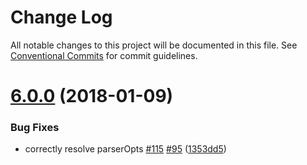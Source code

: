 # Change Log

All notable changes to this project will be documented in this file.
See [Conventional Commits](https://conventionalcommits.org) for commit guidelines.

<a name="6.0.0"></a>
# [6.0.0](https://github.com/marionebl/commitlint/compare/v5.2.6...v6.0.0) (2018-01-09)


### Bug Fixes

* correctly resolve parserOpts [#115](https://github.com/marionebl/commitlint/issues/115) [#95](https://github.com/marionebl/commitlint/issues/95) ([1353dd5](https://github.com/marionebl/commitlint/commit/1353dd5))
